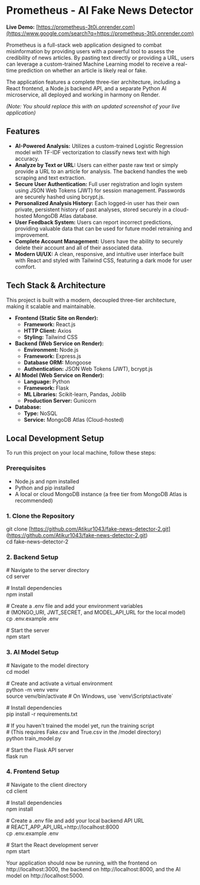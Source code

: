 # **Prometheus \- AI Fake News Detector**

**Live Demo:** [https://prometheus-3t0i.onrender.com](https://www.google.com/search?q=https://prometheus-3t0i.onrender.com)

Prometheus is a full-stack web application designed to combat misinformation by providing users with a powerful tool to assess the credibility of news articles. By pasting text directly or providing a URL, users can leverage a custom-trained Machine Learning model to receive a real-time prediction on whether an article is likely real or fake.

The application features a complete three-tier architecture, including a React frontend, a Node.js backend API, and a separate Python AI microservice, all deployed and working in harmony on Render.

*(Note: You should replace this with an updated screenshot of your live application)*

## **Features**

* **AI-Powered Analysis:** Utilizes a custom-trained Logistic Regression model with TF-IDF vectorization to classify news text with high accuracy.  
* **Analyze by Text or URL:** Users can either paste raw text or simply provide a URL to an article for analysis. The backend handles the web scraping and text extraction.  
* **Secure User Authentication:** Full user registration and login system using JSON Web Tokens (JWT) for session management. Passwords are securely hashed using bcrypt.js.  
* **Personalized Analysis History:** Each logged-in user has their own private, persistent history of past analyses, stored securely in a cloud-hosted MongoDB Atlas database.  
* **User Feedback System:** Users can report incorrect predictions, providing valuable data that can be used for future model retraining and improvement.  
* **Complete Account Management:** Users have the ability to securely delete their account and all of their associated data.  
* **Modern UI/UX:** A clean, responsive, and intuitive user interface built with React and styled with Tailwind CSS, featuring a dark mode for user comfort.

## **Tech Stack & Architecture**

This project is built with a modern, decoupled three-tier architecture, making it scalable and maintainable.

* **Frontend (Static Site on Render):**  
  * **Framework:** React.js  
  * **HTTP Client:** Axios  
  * **Styling:** Tailwind CSS  
* **Backend (Web Service on Render):**  
  * **Environment:** Node.js  
  * **Framework:** Express.js  
  * **Database ORM:** Mongoose  
  * **Authentication:** JSON Web Tokens (JWT), bcrypt.js  
* **AI Model (Web Service on Render):**  
  * **Language:** Python  
  * **Framework:** Flask  
  * **ML Libraries:** Scikit-learn, Pandas, Joblib  
  * **Production Server:** Gunicorn  
* **Database:**  
  * **Type:** NoSQL  
  * **Service:** MongoDB Atlas (Cloud-hosted)

## **Local Development Setup**

To run this project on your local machine, follow these steps:

### **Prerequisites**

* Node.js and npm installed  
* Python and pip installed  
* A local or cloud MongoDB instance (a free tier from MongoDB Atlas is recommended)

### **1\. Clone the Repository**

git clone \[https://github.com/Atikur1043/fake-news-detector-2.git] (https://github.com/Atikur1043/fake-news-detector-2.git)  
cd fake-news-detector-2

### **2\. Backend Setup**

\# Navigate to the server directory  
cd server

\# Install dependencies  
npm install

\# Create a .env file and add your environment variables  
\# (MONGO\_URI, JWT\_SECRET, and MODEL\_API\_URL for the local model)  
cp .env.example .env

\# Start the server  
npm start

### **3\. AI Model Setup**

\# Navigate to the model directory  
cd model

\# Create and activate a virtual environment  
python \-m venv venv  
source venv/bin/activate  \# On Windows, use \`venv\\Scripts\\activate\`

\# Install dependencies  
pip install \-r requirements.txt

\# If you haven't trained the model yet, run the training script  
\# (This requires Fake.csv and True.csv in the /model directory)  
python train\_model.py

\# Start the Flask API server  
flask run

### **4\. Frontend Setup**

\# Navigate to the client directory  
cd client

\# Install dependencies  
npm install

\# Create a .env file and add your local backend API URL  
\# REACT\_APP\_API\_URL=http://localhost:8000  
cp .env.example .env

\# Start the React development server  
npm start

Your application should now be running, with the frontend on http://localhost:3000, the backend on http://localhost:8000, and the AI model on http://localhost:5000.
